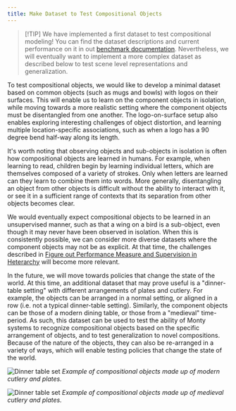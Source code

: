 ```yaml
---
title: Make Dataset to Test Compositional Objects
---
```


> [!TIP] We have implemented a first dataset to test compositional modeling!
> You can find the dataset descriptions and current performance on it in out [benchmark documentation](../../overview/benchmark-experiments.md#compositional-datasets).
> Nevertheless, we will eventually want to implement a more complex dataset as described below to test scene level representations and generalization.

To test compositional objects, we would like to develop a minimal dataset based on common objects (such as mugs and bowls) with logos on their surfaces. This will enable us to learn on the component objects in isolation, while moving towards a more realistic setting where the component objects must be disentangled from one another. The logo-on-surface setup also enables exploring interesting challenges of object distortion, and learning multiple location-specific associations, such as when a logo has a 90 degree bend half-way along its length.

It's worth noting that observing objects and sub-objects in isolation is often how compositional objects are learned in humans. For example, when learning to read, children begin by learning individual letters, which are themselves composed of a variety of strokes. Only when letters are learned can they learn to combine them into words. More generally, disentangling an object from other objects is difficult without the ability to interact with it, or see it in a sufficient range of contexts that its separation from other objects becomes clear.

We would eventually expect compositional objects to be learned in an unsupervised manner, such as that a wing on a bird is a sub-object, even though it may never have been observed in isolation. When this is consistently possible, we can consider more diverse datasets where the component objects may not be as explicit. At that time, the challenges described in [Figure out Performance Measure and Supervision in Heterarchy](../cmp-hierarchy-improvements/figure-out-performance-measure-and-supervision-in-heterarchy.md) will become more relevant.

In the future, we will move towards policies that change the state of the world. At this time, an additional dataset that may prove useful is a "dinner-table setting" with different arrangements of plates and cutlery. For example, the objects can be arranged in a normal setting, or aligned in a row (i.e. not a typical dinner-table setting). Similarly, the component objects can be those of a modern dining table, or those from a "medieval" time-period. As such, this dataset can be used to test the ability of Monty systems to recognize compositional objects based on the specific arrangement of objects, and to test generalization to novel compositions. Because of the nature of the objects, they can also be re-arranged in a variety of ways, which will enable testing policies that change the state of the world.

![Dinner table set](../../figures/future-work/dinner_variations_standard.png)
*Example of compositional objects made up of modern cutlery and plates.*

![Dinner table set](../../figures/future-work/dinner_variations_medieval.png)
*Example of compositional objects made up of medieval cutlery and plates.*
